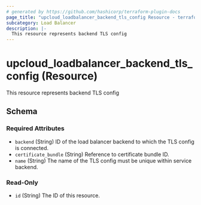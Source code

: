 ```yaml
---
# generated by https://github.com/hashicorp/terraform-plugin-docs
page_title: "upcloud_loadbalancer_backend_tls_config Resource - terraform-provider-upcloud"
subcategory: Load Balancer
description: |-
  This resource represents backend TLS config
---
```


# upcloud_loadbalancer_backend_tls_config (Resource)

This resource represents backend TLS config



<!-- schema generated by tfplugindocs -->
## Schema

### Required Attributes

- `backend` (String) ID of the load balancer backend to which the TLS config is connected.
- `certificate_bundle` (String) Reference to certificate bundle ID.
- `name` (String) The name of the TLS config must be unique within service backend.

### Read-Only

- `id` (String) The ID of this resource.

